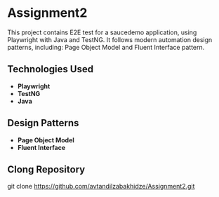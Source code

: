 # Assignment2

This project contains E2E test for a saucedemo application, using Playwright with Java and TestNG. It follows modern automation design patterns, including: Page Object Model and Fluent Interface pattern.


## Technologies Used


- **Playwright**
- **TestNG**
- **Java**


## Design Patterns


- **Page Object Model**
- **Fluent Interface**
  

## Clong Repository


git clone https://github.com/avtandilzabakhidze/Assignment2.git
